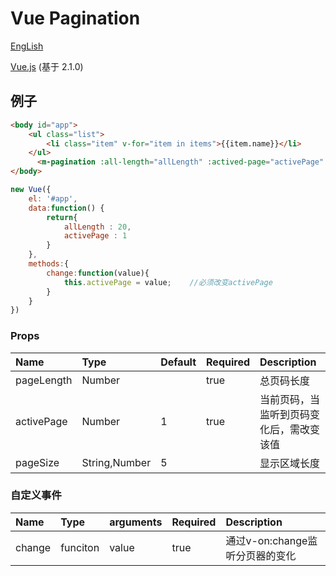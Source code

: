 # Vue Pagination

[EngLish](https://github.com/BraisedCakes/vue-pagination/blob/master/README.md)

[Vue.js](http://vuejs.org/) (基于 2.1.0)

## 例子

```html
<body id="app">
    <ul class="list">
        <li class="item" v-for="item in items">{{item.name}}</li>
    </ul>
      <m-pagination :all-length="allLength" :actived-page="activePage" :page-num="7" v-on:gogogo="change"></m-pagination>
</body>
```

```javascript
new Vue({
    el: '#app',
    data:function() {
        return{
            allLength : 20,
            activePage : 1
        }
    },
    methods:{
        change:function(value){
            this.activePage = value;    //必须改变activePage
        }
    }
})
```

### Props

Name       | Type          | Default | Required | Description
:--------- | :------------ | :------ | :------- | :-------------------
pageLength | Number        |         | true     | 总页码长度
activePage | Number        | 1       | true     | 当前页码，当监听到页码变化后，需改变该值
pageSize   | String,Number | 5       |          | 显示区域长度

### 自定义事件

Name   | Type     | arguments | Required | Description
:----- | :------- | :-------- | :------- | :-----------------
change | funciton | value     | true     | 通过v-on:change监听分页器的变化
